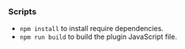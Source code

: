 ### Scripts

- `npm install` to install require dependencies.
- `npm run build` to build the plugin JavaScript file.